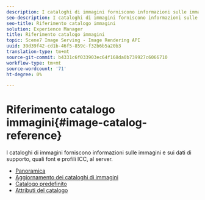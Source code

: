 ```yaml
---
description: I cataloghi di immagini forniscono informazioni sulle immagini e sui dati di supporto, quali font e profili ICC, al server.
seo-description: I cataloghi di immagini forniscono informazioni sulle immagini e sui dati di supporto, quali font e profili ICC, al server.
seo-title: Riferimento catalogo immagini
solution: Experience Manager
title: Riferimento catalogo immagini
topic: Scene7 Image Serving - Image Rendering API
uuid: 39d39f42-cd1b-46f5-859c-f32b6b5a20b3
translation-type: tm+mt
source-git-commit: b4331c6f033903ec64f168da0b739927c6066710
workflow-type: tm+mt
source-wordcount: '71'
ht-degree: 0%

---
```



# Riferimento catalogo immagini{#image-catalog-reference}

I cataloghi di immagini forniscono informazioni sulle immagini e sui dati di supporto, quali font e profili ICC, al server.

* [Panoramica](/help/aem-is-ir-api/is-api/image-catalog/image-serving-api-ref/c-image-catalog-reference/c-overview/c-overview.md)
* [Aggiornamento dei cataloghi di immagini](/help/aem-is-ir-api/is-api/image-catalog/image-serving-api-ref/c-image-catalog-reference/c-overview/c-updating-image-catalogs.md)
* [Catalogo predefinito](/help/aem-is-ir-api/is-api/image-catalog/image-serving-api-ref/c-image-catalog-reference/c-overview/c-default-catalog.md)
* [Attributi del catalogo](/help/aem-is-ir-api/is-api/image-catalog/image-serving-api-ref/c-image-catalog-reference/c-overview/c-catalog-attributes/c-catalog-attributes.md)
